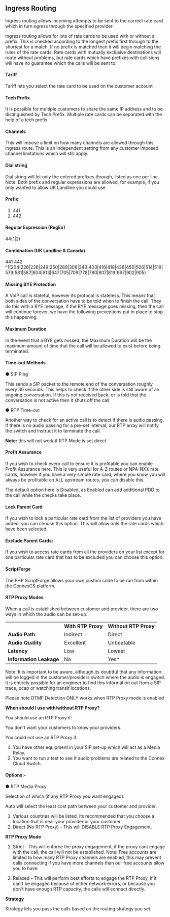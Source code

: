 <h2>Ingress Routing</h2>

Ingress routing allows incoming attempts to be sent to the correct rate card which in turn egress through the specified provider.

Ingress routing allows for lots of rate cards to be used with or without a prefix. This is checked according to the longest prefix first through to the shortest for a match. If no prefix is matched then it will begin matching the rules of the rate cards. Rate cards with mutually exclusive destinations will route without problems, but rate cards which have prefixes with collisions will have no guarantee which the calls will be sent to.

<h4><b>Tariff</b></h4>

Tariff lets you select the rate card to be used on the customer account

<h4><b>Tech Prefix</b></h4>

It is possible for multiple customers to share the same IP address and to be distinguished by Tech Prefix. Multiple rate cards can be separated with the help of a tech prefix

<h4><b>Channels</b></h4>

This will impose a limit on how many channels are allowed through this ingress route. This is an independent setting from any customer imposed channel limitations which will still apply.

<h4><b>Dial string</b></h4>

Dial string will let only the entered prefixes through, listed as one per line. Note: Both prefix and regular expressions are allowed, for example, if you only wanted to allow UK Landline you could use

<h4>Prefix</h4>

 1. 441
 2. 442

<h4>Regular Expression (RegEx)</h4>

44(1|2)

 <h4>Combination (UK Landline & Canada)</h4>

 441
 442
 ^1(204|226|236|249|250|289|306|343|403|416|418|438|450|506|514|519|579|581|587|604|613|647|705|709|778|780|807|819|867|902|905)

<h4><b>Missing BYE Protection</b></h4>

A VoIP call is stateful, however its protocol is stateless. This means that both sides of the conversation have to be told when to finish the call. They do this with a BYE message, if the BYE message goes missing, then the call will continue forever, we have the following preventions put in place to stop this happening.

<h4><b>Maximum Duration</b></h4>

In the event that a BYE gets missed, the Maximum Duration will be the maximum amount of time that the call will be allowed to exist before being terminated.

<h4><b>Time-out Methods</b></h4>

&#x25cf; SIP Ping

This sends a SIP packet to the remote end of the conversation roughly every 30 seconds. This helps to check if the other side is still aware of an ongoing conversation. If this is not received back, or is told that the conversation is not active then it shuts off the call.

&#x25cf; RTP Time-out

Another way to check for an active call is to detect if there is audio passing. If there is no audio passing for a pre-set interval, our RTP array will notify the switch and instruct it to terminate the call.

<b>Note:</b> this will not work if RTP Mode is set direct

<h4><b>Profit Assurance</b></h4>

If you wish to check every call to ensure it is profitable you can enable Profit Assurance here. This is very useful for A-Z routes or NPA-NXX rate cards, however if you have a very simple rate card, where you know you will always be profitable on ALL upstream routes, you can disable this.

The default option here is Disabled, as Enabled can add additional PDD to the call while the checks take place.

<h4><b>Lock Parent Card</b></h4>

If you wish to lock a particular rate card from the list of providers you have added, you can choose this option. This will allow only the rate cards which have been selected.

<h4><b>Exclude Parent Cards:</b></h4>

If you wish to access rate cards from all the providers on your list except for one particular rate card that has to be excluded you can choose this option.

<h4><b>ScriptForge</b></h4>

The PHP ScriptForge allows your own custom code to be run from within the ConnexCS platform.

<h4><b>RTP Proxy Modes</b></h4>

When a call is established between customer and provider, there are two ways in which the audio can be set-up.

<table>
<tr><td></td><td><b>With RTP Proxy</b></td><td><b>Without RTP Proxy</b></td></tr>
<tr><td><b>Audio Path</b></td><td>Indirect</td><td>Direct</td></tr>
<tr><td><b>Audio Quality</b></td><td>Excellent</td><td>Unbeatable</td></tr>
<tr><td><b>Latency</b></td><td>Low</td><td>Lowest</td></tr>
<tr><td><b>Information Leakage</b></td><td>No</td><td>Yes*</td></tr>
</table>
 	
Note: It is important to be aware, although its doubtful that any information will be logged in the customer/providers switch where the audio is engaged. It is entirely possible for an engineer to find this information out from a SIP trace, pcap or watching transit locations.

Please note DTMF Detection ONLY works when RTP Proxy mode is enabled

<b>When should I use with/without RTP Proxy?</b>

You should use an RTP Proxy if:

You don't want your customers to know your providers.

You could not use an RTP Proxy if:

1. You have other equipment in your SIP set-up which will act as a Media Relay.
2. You want to run a test to see if audio problems are related to the Connex Cloud Switch.

<h4><b>Options:-</b></h4>

&#x25cf; RTP Media Proxy

Selection of which (if any RTP Proxy you want engaged).

Auto will select the least cost path between your customer and provider.

1. Various countries will be listed, its recommended that you choose a location that is near your provider or your customer.
2. Direct (No RTP Proxy) - This will DISABLE RTP Proxy Engagement.

<b>RTP Proxy Mode</b>

1. Strict - This will enforce the proxy engagement, if the proxy cant engage with the call, the call will not be established. Note: Free accounts are limited to how many RTP Proxy channels are enabled, this may prevent calls connecting if you have more channels than our free accounts allow you to have.

2. Relaxed - This will perform best efforts to engage the RTP Proxy, if it can't be engaged because of either network errors, or because you don't have enough RTP capacity, the calls will connect directly.

<b>Strategy</b>

Strategy lets you pass the calls based on the routing strategy you set.
